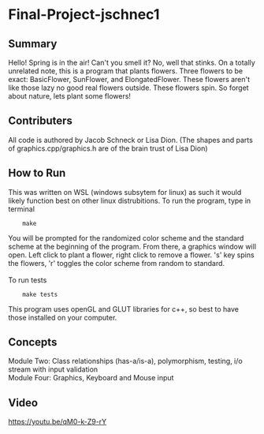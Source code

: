 # Final-Project-jschnec1
## Summary 
Hello! Spring is in the air! Can't you smell it? No, well that stinks. On a totally unrelated note, this is a program that plants flowers. Three flowers to be exact: BasicFlower, SunFlower, and ElongatedFlower. These flowers aren't like those lazy no good real flowers outside. These flowers spin. So forget about nature, lets plant some flowers! 

## Contributers
All code is authored by Jacob Schneck or Lisa Dion. (The shapes and parts of graphics.cpp/graphics.h are of the brain trust of Lisa Dion)

## How to Run
This was written on WSL (windows subsytem for linux) as such it would likely function best on other linux distrubitions. To run the program, type in terminal

```console
    make 
```

You will be prompted for the randomized color scheme and the standard scheme at the beginning of the program. From there, a graphics window will open. Left click to plant a flower, right click to remove a flower. 's' key spins the flowers, 'r' toggles the color scheme from random to standard. \
 \
To run tests

```console
    make tests 
```

This program uses openGL and GLUT libraries for c++, so best to have those installed on your computer.

## Concepts
Module Two: Class relationships (has-a/is-a), polymorphism, testing, i/o stream with input validation \
Module Four: Graphics, Keyboard and Mouse input

## Video 
https://youtu.be/qM0-k-Z9-rY  
